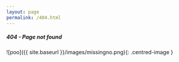 ```yaml
---
layout: page
permalink: /404.html
---
```


##### 404 - Page not found

![poo]({{ site.baseurl }}/images/missingno.png){: .centred-image }

